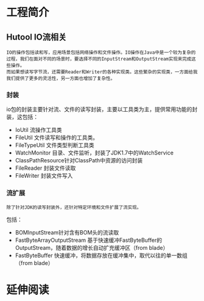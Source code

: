 # 工程简介
## Hutool IO流相关
    IO的操作包括读和写，应用场景包括网络操作和文件操作。IO操作在Java中是一个较为复杂的过程，我们在面对不同的场景时，要选择不同的InputStream和OutputStream实现来完成这些操作。
    而如果想读写字节流，还需要Reader和Writer的各种实现类。这些繁杂的实现类，一方面给我我们提供了更多的灵活性，另一方面也增加了复杂性。

### 封装
io包的封装主要针对流、文件的读写封装，主要以工具类为主，提供常用功能的封装，这包括：
- IoUtil 流操作工具类
- FileUtil 文件读写和操作的工具类。
- FileTypeUtil 文件类型判断工具类
- WatchMonitor 目录、文件监听，封装了JDK1.7中的WatchService
- ClassPathResource针对ClassPath中资源的访问封装
- FileReader 封装文件读取
- FileWriter 封装文件写入

### 流扩展
    除了针对JDK的读写封装外，还针对特定环境和文件扩展了流实现。
包括：
- BOMInputStream针对含有BOM头的流读取
- FastByteArrayOutputStream 基于快速缓冲FastByteBuffer的OutputStream，随着数据的增长自动扩充缓冲区（from blade）
- FastByteBuffer 快速缓冲，将数据存放在缓冲集中，取代以往的单一数组（from blade）


# 延伸阅读

